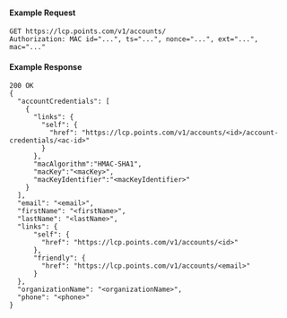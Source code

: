 #### Example Request

    GET https://lcp.points.com/v1/accounts/
    Authorization: MAC id="...", ts="...", nonce="...", ext="...", mac="..."

#### Example Response

    200 OK
    {
      "accountCredentials": [
        {
          "links": {
            "self": {
              "href": "https://lcp.points.com/v1/accounts/<id>/account-credentials/<ac-id>"
            }
          },
          "macAlgorithm":"HMAC-SHA1",
          "macKey":"<macKey>",
          "macKeyIdentifier":"<macKeyIdentifier>"
        }
      ],
      "email": "<email>",
      "firstName": "<firstName>",
      "lastName": "<lastName>",
      "links": {
          "self": {
            "href": "https://lcp.points.com/v1/accounts/<id>"
          },
          "friendly": {
            "href": "https://lcp.points.com/v1/accounts/<email>"
          }
      },
      "organizationName": "<organizationName>",
      "phone": "<phone>"
    }

